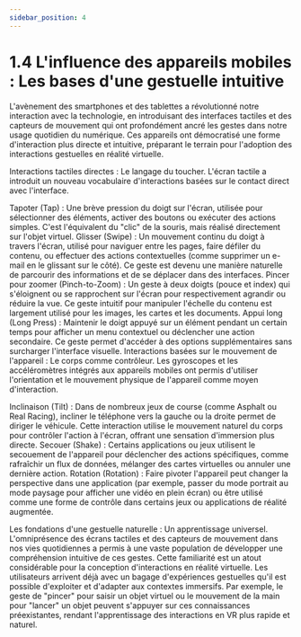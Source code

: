 ```yaml
---
sidebar_position: 4
---
```


# 1.4 L'influence des appareils mobiles : Les bases d'une gestuelle intuitive

L'avènement des smartphones et des tablettes a révolutionné notre interaction avec la technologie, en introduisant des interfaces tactiles et des capteurs de mouvement qui ont profondément ancré les gestes dans notre usage quotidien du numérique. Ces appareils ont démocratisé une forme d'interaction plus directe et intuitive, préparant le terrain pour l'adoption des interactions gestuelles en réalité virtuelle.

Interactions tactiles directes : Le langage du toucher. L'écran tactile a introduit un nouveau vocabulaire d'interactions basées sur le contact direct avec l'interface.

Tapoter (Tap) : Une brève pression du doigt sur l'écran, utilisée pour sélectionner des éléments, activer des boutons ou exécuter des actions simples. C'est l'équivalent du "clic" de la souris, mais réalisé directement sur l'objet virtuel.
Glisser (Swipe) : Un mouvement continu du doigt à travers l'écran, utilisé pour naviguer entre les pages, faire défiler du contenu, ou effectuer des actions contextuelles (comme supprimer un e-mail en le glissant sur le côté). Ce geste est devenu une manière naturelle de parcourir des informations et de se déplacer dans des interfaces.
Pincer pour zoomer (Pinch-to-Zoom) : Un geste à deux doigts (pouce et index) qui s'éloignent ou se rapprochent sur l'écran pour respectivement agrandir ou réduire la vue. Ce geste intuitif pour manipuler l'échelle du contenu est largement utilisé pour les images, les cartes et les documents.
Appui long (Long Press) : Maintenir le doigt appuyé sur un élément pendant un certain temps pour afficher un menu contextuel ou déclencher une action secondaire. Ce geste permet d'accéder à des options supplémentaires sans surcharger l'interface visuelle.
Interactions basées sur le mouvement de l'appareil : Le corps comme contrôleur. Les gyroscopes et les accéléromètres intégrés aux appareils mobiles ont permis d'utiliser l'orientation et le mouvement physique de l'appareil comme moyen d'interaction.

Inclinaison (Tilt) : Dans de nombreux jeux de course (comme Asphalt ou Real Racing), incliner le téléphone vers la gauche ou la droite permet de diriger le véhicule. Cette interaction utilise le mouvement naturel du corps pour contrôler l'action à l'écran, offrant une sensation d'immersion plus directe.
Secouer (Shake) : Certains applications ou jeux utilisent le secouement de l'appareil pour déclencher des actions spécifiques, comme rafraîchir un flux de données, mélanger des cartes virtuelles ou annuler une dernière action.
Rotation (Rotation) : Faire pivoter l'appareil peut changer la perspective dans une application (par exemple, passer du mode portrait au mode paysage pour afficher une vidéo en plein écran) ou être utilisé comme une forme de contrôle dans certains jeux ou applications de réalité augmentée.

Les fondations d'une gestuelle naturelle : Un apprentissage universel. L'omniprésence des écrans tactiles et des capteurs de mouvement dans nos vies quotidiennes a permis à une vaste population de développer une compréhension intuitive de ces gestes. Cette familiarité est un atout considérable pour la conception d'interactions en réalité virtuelle. Les utilisateurs arrivent déjà avec un bagage d'expériences gestuelles qu'il est possible d'exploiter et d'adapter aux contextes immersifs. Par exemple, le geste de "pincer" pour saisir un objet virtuel ou le mouvement de la main pour "lancer" un objet peuvent s'appuyer sur ces connaissances préexistantes, rendant l'apprentissage des interactions en VR plus rapide et naturel.

